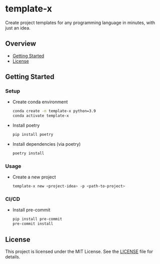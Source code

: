 # template-x

Create project templates for any programming language in minutes, with just an idea.

## Overview

- [Getting Started](#getting-started)
- [License](#license)

## Getting Started

### Setup

- Create conda environment

  ```bash
  conda create -n template-x python=3.9
  conda activate template-x
  ```

- Install poetry

  ```bash
  pip install poetry
  ```

- Install dependencies (via poetry)

  ```bash
  poetry install
  ```

### Usage

- Create a new project

  ```bash
  template-x new <project-idea> -p <path-to-project>
  ```

### CI/CD

- Install pre-commit

  ```bash
  pip install pre-commit
  pre-commit install
  ```

## License

This project is licensed under the MIT License. See the [LICENSE](./LICENSE) file for details.
